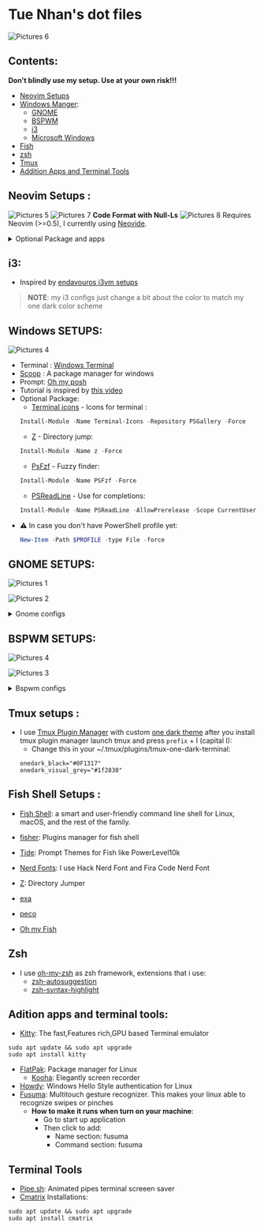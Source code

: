 # Tue Nhan's dot files

![Pictures 6](https://github.com/iamverysimp1e/Public-Dot-Files/blob/main/ScreenShots/combine_images_new.jpg)

## Contents:

**Don't blindly use my setup. Use at your own risk!!!**

- [Neovim Setups](#neovim)
- [Windows Manger]():
  - [GNOME](#gnome)
  - [BSPWM](#bspwm)
  - [i3](#i3)
  - [Microsoft Windows](#windows)
- [Fish](#fish)
- [zsh](#zsh)
- [Tmux](#tmux)
- [Addition Apps and Terminal Tools](#Apps)

## Neovim Setups <a name = "neovim"></a>:

![Pictures 5](https://github.com/iamverysimp1e/Public-Dot-Files/blob/main/ScreenShots/neovim_new1.png)
![Pictures 7](https://github.com/iamverysimp1e/Public-Dot-Files/blob/main/ScreenShots/neovim_new3.gif)
**Code Format with Null-Ls**
![Pictures 8](https://github.com/iamverysimp1e/Public-Dot-Files/blob/main/ScreenShots/neovim_new2.gif)
Requires Neovim (>=0.5), I currently using [Neovide](https://github.com/neovide/neovide).

<details><summary>Optional Package and apps</summary><blockquote>
  </blockquote>

- **Installations**:

```fish
sudo add-apt-repository ppa:neovim-ppa/unstable
sudo apt update && sudo apt upgrade
sudo apt install neovim
```

### Main plugins

- [Vim-Plug](https://github.com/junegunn/vim-plug): Vim's Plugins Manager
- [Lsp](https://github.com/neovim/nvim-lspconfig): A collection of common configurations for Neovim's built-in language server client.

- [Cmp](https://github.com/hrsh7th/nvim-cmp): Code Completions write in Lua

- [Lsp-Installer](https://github.com/williamboman/nvim-lsp-installer):
  Neovim plugin that allows you to seamlessly install LSP servers locally

- [Tree-Sitter](https://github.com/nvim-treesitter/nvim-treesitter): Code Syntax highlight supports mutiples languages

- Get healthy:
  - Open nvim and enter the following:
  ```
  :checkhealth
  ```
  - You probably notice you don't have support for copy and paste also that python and node haven't been setup
    - On Ubuntu:
    ```
    sudo apt install xsel
    ```
    - On Arch:
    ```
    sudo pacman -S xsel
    ```
  - Next we need to install python support (Node is optional)
    - Neovim python support:
    ```
    pip install pynvim
    # or
    pip3 install pynvim
    ```
    - Neovim Node support
    ```
    npm i -g neovim
    ```
- Other optional package for formatting:

  - Prettier

  ```bash
  npm install -g prettier
  ```

  - Black (Python formatter)

  ```bash
  pip install black
  ```

- On Fedora you have to install c++ and lstdc++ :

```bash
sudo dnf install g++
#and
sudo yum install glibc-static libstdc++-static -y;
```

- On windows you have to install
  - [Fd](https://github.com/sharkdp/fd):
    ```bash
    sccop install fd
    ```
  - [Zig]()
    ```bash
    scoop install zig
    ```

</details>
</blockquote></details>

## i3<a name = "i3"></a>:

- Inspired by [endavouros i3vm setups](https://github.com/endeavouros-team/endeavouros-i3wm-setup)

> **NOTE**: my i3 configs just change a bit about the color to match my one dark color scheme

## Windows SETUPS<a name = "Windows"></a>:

![Pictures 4](https://github.com/iamverysimp1e/Public-Dot-Files/blob/main/ScreenShots/Windows_Rice.png)

- Terminal : [Windows Terminal](https://apps.microsoft.com/store/detail/windows-terminal/9N0DX20HK701?hl=en-us&gl=US)
- [Scoop](https://scoop.sh/) : A package manager for windows
- Prompt: [Oh my posh](https://ohmyposh.dev/docs/)
- Tutorial is inspired by [this video](https://www.youtube.com/watch?v=5-aK2_WwrmM)
- Optional Package:
  - [Terminal icons](https://github.com/devblackops/Terminal-Icons) - Icons for terminal :
  ```powershell
  Install-Module -Name Terminal-Icons -Repository PSGallery -Force
  ```
  - [Z](https://www.powershellgallery.com/packages/z/1.1.13) - Directory jump:
  ```powershell
  Install-Module -Name z -Force
  ```
  - [PsFzf](https://github.com/kelleyma49/PSFzf) - Fuzzy finder:
  ```powershell
  Install-Module -Name PSFzf -Force
  ```
  - [PSReadLine](https://docs.microsoft.com/en-us/powershell/module/psreadline/?view=powershell-7.2) - Use for completions:
  ```powershell
  Install-Module -Name PSReadLine -AllowPrerelease -Scope CurrentUser -Force -SkipPublisherCheck
  ```
- ⚠️ In case you don't have PowerShell profile yet:
  ```powershell
  New-Item -Path $PROFILE -type File -force
  ```

## GNOME SETUPS<a name = "gnome"></a>:

![Pictures 1](https://github.com/iamverysimp1e/Public-Dot-Files/blob/main/ScreenShots/Rice1.png)

![Pictures 2](https://github.com/iamverysimp1e/Public-Dot-Files/blob/main/ScreenShots/Rice2.png)

<details><summary> Gnome configs </summary><blockquote>

- [Mutter Rounded](https://github.com/yilozt/mutter-rounded): Windows manager for GNOME (for rounded corners and blur windows effect)

- [Gnome Shell Extensions](https://extensions.gnome.org/):
  - [Blur My Shell](https://extensions.gnome.org/extension/3193/blur-my-shell/): Blur the gnome shell
  - [User Themes](https://extensions.gnome.org/extension/19/user-themes/): Load shell themes from user directories
  - [Caffeine](https://extensions.gnome.org/extension/517/caffeine/): Disable the screensaver and auto suspend
  - [Color Picker](https://extensions.gnome.org/extension/3396/color-picker/): The simple color picker for gnome shell
  - [Compiz alike magic lamp effect](https://extensions.gnome.org/extension/3740/compiz-alike-magic-lamp-effect/): Magic lamp effect alike the macOS minimize effect
  - [Compiz window effect](https://extensions.gnome.org/extension/3210/compiz-windows-effect/): Compiz wobbly windows effect like a kelly windows btw
  - [Dash to Dock Lite ](https://extensions.gnome.org/extension/4994/dash2dock-lite/): A Minimal dock alike macOS dock
  - [Dash to dock for COSMIC](https://extensions.gnome.org/extension/5004/dash-to-dock-for-cosmic/): A dosh to dock fork for the COSMIC/GNOME shell
  - [Extension List](https://extensions.gnome.org/extension/3088/extension-list/): A Simple Gnome shell extension manager in the top panel
  - [Hide top bar](https://extensions.gnome.org/extension/545/hide-top-bar/): Hide the top bar to maximize the screen space
  - [Just Perfection](https://extensions.gnome.org/extension/3843/just-perfection/): SImple tweak tools to customize the gnome shell and disable some UI Features
  - [Open Weather](https://extensions.gnome.org/extension/750/openweather/): A simple weather app for gnome shell
  - [Panel OSD](https://extensions.gnome.org/extension/708/panel-osd/):Reduce the top bar space (**Incompatible for newest Ubuntu release**)
  - [Remove app menu](https://extensions.gnome.org/extension/3906/remove-app-menu/): Remove the applicatin menu from the top bar
  - [Refresh Wi-Fi Connections](https://extensions.gnome.org/extension/905/refresh-wifi-connections/): Adds a refresh butoon to the Wi-fi Connection selection dialog to manually refresh the network scan
  - [Screenshot Tools](https://extensions.gnome.org/extension/1112/screenshot-tool/): Extension for taking screenshots quickly and easily
  - [Sound Input & Output Device Chooser](https://extensions.gnome.org/extension/906/sound-output-device-chooser/):Shows a list of sound output and input devices (similar to gnome sound settings) in the status menu below the volume slider.
  - [Status Area Horizontal Spacing](https://extensions.gnome.org/extension/355/status-area-horizontal-spacing/): Reduce the horizontal space between icons in the top right status area
  - [Unite](https://extensions.gnome.org/extension/1287/unite/): Remove the title bars of the windows for the minimalist in windows
  - [Vitals](https://extensions.gnome.org/extension/1460/vitals/): A simple system monitor on the top bar
  - [Workspace bar](https://extensions.gnome.org/extension/3851/workspaces-bar/): Replace the Activites button by all current workspaces buttons
  - [ddterm](https://extensions.gnome.org/extension/3780/ddterm/): Drop down terminal extension for gnome shell
- Gnome tweaks (for apply themes and icons ) installation:

  ```fish
  sudo apt update && sudo apt upgrade
  sudo apt install gnome-tweaks
  ```

    </blockquote></details>
  </blockquote></details>

## BSPWM SETUPS<a name = "bspwm"></a>:

![Pictures 4](https://github.com/iamverysimp1e/Public-Dot-Files/blob/main/ScreenShots/Rice4.png)

![Pictures 3](https://github.com/iamverysimp1e/Public-Dot-Files/blob/main/ScreenShots/Rice3.png)

<details><summary>Bspwm configs</summary><blockquote>

- Was inspired by this [video](https://www.youtube.com/watch?v=HxbhkkfaVuo)
- Dependencies:

  - Bspwm (Core WM ):

    - Arch:
      ```
      sudo pacman -S bspwm
      ```
    - Ubuntu:
      ```
      sudo apt install bspwm
      ```

  - sxhkd (Keybindings ):

    - Arch:
      ```
      sudo pacman -S sxhkd
      ```
    - Ubuntu:
      ```
      sudo apt install sxhkd
      ```

  - Polybar (Bar ):

    - Arch:
      ```
      sudo pacman -S polybar
      ```
    - Ubuntu:
      ```
      sudo apt install polybar
      ```

  - qt5ct (Change qt application themes):

    - Arch:
      ```
      sudo pacman -S qt5ct
      ```
    - Ubuntu:
      ```
      sudo apt install qt5ct
      ```

  - lxapperance (Applications to change theme and icons):

    - Arch:
      ```
      sudo pacman -S lxapperance
      ```
    - Ubuntu:
      ```
      sudo apt install lxapperance
      ```

  > You have to make a folder (~/.icons and ~/.themes ) in your home directory and copy all icons and themes you had downloaded to that directory

  - Feh : - Arch
  `sudo pacman -S feh` - Ubuntu:
  `sudo apt install feh` > Remember to change the [bspwm config](https://github.com/iamverysimp1e/Public-Dot-Files/blob/main/.config/bspwm/bspwmrc) wallpaper directory
    </blockquote></details>
  </blockquote></details>

## Tmux setups <a name = "tmux"></a>:

- I use [Tmux Plugin Manager](https://github.com/tmux-plugins/tpm#installation) with custom [one dark theme](https://github.com/odedlaz/tmux-onedark-theme) after you install tmux plugin manager launch tmux and press `prefix` + I (capital I):
  - Change this in your ~/.tmux/plugins/tmux-one-dark-terminal:
  ```
  onedark_black="#0F1317"
  onedark_visual_grey="#1f2830"
  ```

## Fish Shell Setups <a name = "fish"></a>:

- [Fish Shell](https://github.com/nvim-treesitter/nvim-treesitter): a smart and user-friendly command line
  shell for Linux, macOS, and the rest of the family.

- [fisher](https://github.com/jorgebucaran/fisher): Plugins manager for fish shell

- [Tide](https://github.com/IlanCosman/tide): Prompt Themes for Fish like PowerLevel10k

- [Nerd Fonts](https://github.com/ryanoasis/nerd-fonts): I use Hack Nerd Font and Fira Code Nerd Font

- [Z](https://github.com/jethrokuan/z): Directory Jumper

- [exa](https://the.exa.website/)

- [peco](https://github.com/peco/peco)

- [Oh my Fish](https://github.com/oh-my-fish/oh-my-fish)

## Zsh

- I use [oh-my-zsh](https://ohmyz.sh/#install) as zsh framework, extensions that i use:
  - [zsh-autosuggestion](https://github.com/zsh-users/zsh-autosuggestions/blob/master/INSTALL.md#oh-my-zsh)
  - [zsh-syntax-highlight](https://github.com/zsh-users/zsh-syntax-highlighting/blob/master/INSTALL.md#oh-my-zsh)

## Adition apps and terminal tools<a name = "Apps"></a>:

- [Kitty](https://sw.kovidgoyal.net/kitty/): The fast,Features rich,GPU based Terminal emulator

```fish
sudo apt update && sudo apt upgrade
sudo apt install kitty
```

- [FlatPak](https://www.flatpak.org/setup/): Package manager for Linux
  - [Kooha](https://flathub.org/apps/details/io.github.seadve.Kooha): Elegantly screen recorder
- [Howdy](https://github.com/boltgolt/howdy): Windows Hello Style authentication for Linux
- [Fusuma](https://github.com/iberianpig/fusuma): Multitouch gesture recognizer. This makes your linux able to recognize swipes or pinches
  - **How to make it runs when turn on your machine**:
    - Go to start up application
    - Then click to add:
      - Name section: fusuma
      - Command section: fusuma

## Terminal Tools

- [Pipe.sh](https://github.com/pipeseroni/pipes.sh): Animated pipes terminal screeen saver
- [Cmatrix](https://github.com/abishekvashok/cmatrix) Installations:

```fish
sudo apt update && sudo apt upgrade
sudo apt install cmatrix
```
